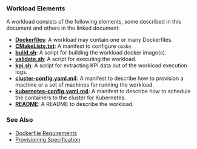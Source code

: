 
### Workload Elements

A workload consists of the following elements, some described in this document and others in the linked document:  

- **[Dockerfiles](dockerfile.md)**: A workload may contain one or many Dockerfiles.   
- **[CMakeLists.txt](cmakelists.md)**: A manifest to configure `cmake`.  
- **[build.sh](build.md)**: A script for building the workload docker image(s).  
- **[validate.sh](validate.md)**: A script for executing the workload.  
- **[kpi.sh](kpi.md)**: A script for extracting KPI data out of the workload execution logs. 
- **[cluster-config.yaml.m4](cluster-config.md)**: A manifest to describe how to provision a machine or a set of machines for running the workload.  
- **[kubernetes-config.yaml.m4](kubernetes-config.md)**: A manifest to describe how to schedule the containers to the cluster for Kubernetes.  
- **[README](readme.md)**: A README to describe the workload.  

### See Also

- [Dockerfile Requirements](dockerfile.md)   
- [Provisioning Specification](cluster-config.md)   


